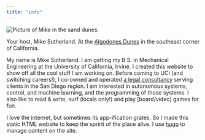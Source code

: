 ```yaml
---
title: "info"
---
```


<div class="sidefigbox">
<div class="sidefig">

![Picture of Mike in the sand dunes.](img/mike_desert_med.jpg)
</div>
<div class="sidecaption">

Your host, Mike Sutherland. At the [Algodones Dunes](https://en.wikipedia.org/wiki/Algodones_Dunes) in the southeast corner of California.
</div>
</div>


My name is Mike Sutherland. I am getting my B.S. in Mechanical Engineering at the University of California, Irvine. I created this website to show off all the cool stuff I am working on. Before coming to UCI (and switching careers!), I co-owned and operated [a legal consultancy](http://ajlmedia.com) serving clients in the San Diego region. I am interested in autonomous systems, control, and machine learning, and the programming of those systems. I also like to read & write, surf (locals only!) and play [board/video] games for fun.

I love the internet, but sometimes its app-ification grates. So I made this static HTML website to keep the spririt of the place alive. I use [hugo](http://gohugo.io) to manage content on the site.